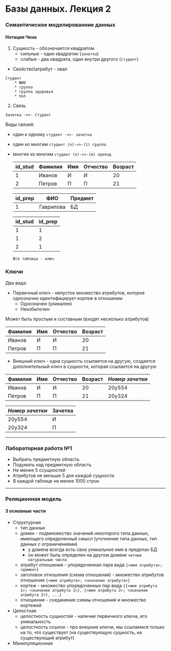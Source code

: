 # Базы данных. Лекция 2

### Семантическое моделированние данных

#### Нотация Чена

1. Сущность - обозначается квадратом
   * сильные - один квадратик (`зачетка`)
   * слабые - два квадрата, один внутри другого (`студент`)
  
  - Свойство\атрибут - овал
```
Студент
    * ФИО
    * группа
    * группа здоровья
    * пол
```
2. Связь
```
Зачетка -<>- Студент
```
Виды связей:
* один к одному `студент -<>- зачетка`
* один ко многим `студент (n)-<>-(1) группа`
* многие ко многим `студент (n)-<>-(m) препод`

  id_stud|Фамилия|Имя|Отчество|Возраст|
  |---|---|---|---|---|
  1|Иванов|И|И|20|
  2|Петров|П|П|21|

    |id_prep|ФИО|Предмет|
    |---|---|---|
    |1|Гаврилова|БД|

    |id_stud|id_prep|
    |---|---|
    |1|1|
    |1|2|
    |2|1|
    `Вся таблица - ключ`


### Ключи
Два вида:
* Первичный ключ - непустое множество атрибутов, которое однозначно идентифицирует кортеж в отношении
    * Однозначен (уникален)
    * Неизбыточен

Может быть простым и составным (входят несколько атрибутов)

|Фамилия|Имя|Отчество|Возраст|
|---|---|---|---|
|Иванов|И|И|20|
|Петров|П|П|21|

* Внешний ключ - одна сущность ссылается на другую, создается дополнительный ключ в сущности, которая ссылается на другую

|Фамилия|Имя|Отчество|Возраст|_Номер зачетки_|
|---|---|---|---|---|
|Иванов|И|И|20|20у554
|Петров|П|П|21|20у324

|_Номер зачетки_|Зачетка|
|---|---|
|20у554|И
|20у324|П

---
### Лабораторная работа №1 
* Выбрать предметную область
* Подумать над предметную область
* Не менее 5 ссущностей
* Атрибутов не меньше 5 для каждой сущности
* В каждой таблице не менее 1000 строк
---

### Реляционная модель

#### 3 основные части
* Структурная
  * тип данных
  * домен - подмножество значений некоторого типа данных, имеющего определенный смысл (уточнение типа данных, тип данных с ограничениями)
    * у домена всегда есть свое уникальное имя в пределах БД
    * он может быть определен на другом домене `четные натуральные числа`
  * атрибут отношения - упорядоченная пара вида `{<имя атрибута>; <домен>}`
  * заголовок отношения (схема отношения) - множество атрибутов отношения `{<имя атрибута>; <значение атрибута>}`
  * кортеж - множество упорядоченных пар вида `{{<имя атрибута 1>; <значение атрибута 1>}, {<имя атрибута 2>; <значение атрибута 2>}, ...}`
  * отношение - соединение схемы отношений и множество кортежей
* Целостная
  * целостность сущностей - наличие первичного ключа, его уникальность
  * целостность ссылок - про внешние ключи, мы ссылаемся только на то, что существует (на существующую сущность, на существующий атрибут)
* Манипуляционная

